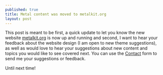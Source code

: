 ```yaml
---
published: true
title: Metal content was moved to metalkit.org
layout: post
---
```

This post is meant to be first, a quick update to let you know the new website [metalkit.org](http://metalkit.org) is now up and running and second, I want to hear your feedback about the website design (I am open to new theme suggestions), as well as would love to hear your suggestions about new content and topics you would like to see covered next. You can use the [Contact](http://mhorga.org/contact/) form to send me your suggestions or feedback.

Until next time!
